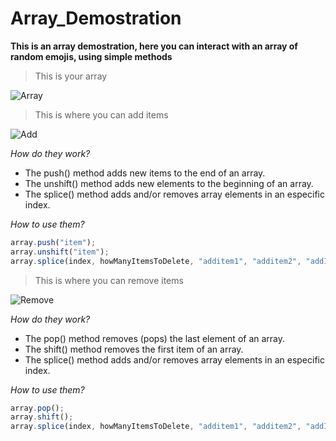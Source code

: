 # Array_Demostration
**This is an array demostration, here you can interact with an array of random emojis, using simple methods**

> This is your array


![Array](https://i.imgur.com/WI4R1Pi.png)


> This is where you can add items


![Add](https://i.imgur.com/Lo8lb0m.png)


*How do they work?*


<ul>
<li>The push() method adds new items to the end of an array.</li>
<li>The unshift() method adds new elements to the beginning of an array.</li>
<li>The splice() method adds and/or removes array elements in an especific index.</li>
</ul>


*How to use them?*


```javascript
array.push("item");
array.unshift("item");
array.splice(index, howManyItemsToDelete, "additem1", "additem2", "addItem...");
```


> This is where you can remove items


![Remove](https://i.imgur.com/M65E9TQ.png)


*How do they work?*


<ul>
<li>The pop() method removes (pops) the last element of an array.</li>
<li>The shift() method removes the first item of an array.</li>
<li>The splice() method adds and/or removes array elements in an especific index.</li>
</ul>


*How to use them?*


```javascript
array.pop();
array.shift();
array.splice(index, howManyItemsToDelete, "additem1", "additem2", "addItem...");
```
